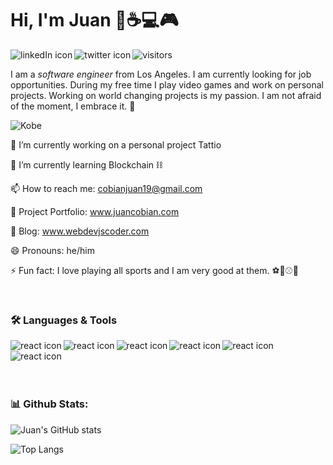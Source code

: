 # Hi, I'm Juan 👋☕💻🎮

<a href="https://www.linkedin.com/in/juan-cobian-b0b34417b/" target="_blank">
  <img src="https://img.icons8.com/fluent/24/000000/linkedin.png" alt="linkedIn icon" align="left"/>
</a>
<a href="https://twitter.com/webdevjscoder" target="_blank">
  <img src="https://img.icons8.com/fluent/24/000000/twitter.png" alt="twitter icon" align="left"/>
</a>

![visitors](https://page-views.glitch.me/badge?page_id=webdevjscoder.visitor-badge)

I am a *software engineer* from Los Angeles. I am currently looking for job opportunities. During my free time I play video games and work on personal projects. Working on world changing projects is my passion. I am not afraid of the moment, I embrace it. 💪

![Kobe](http://j.gifs.com/kRj8o6.gif)

🔭 I’m currently working on a personal project Tattio

🌱 I’m currently learning Blockchain ⛓️

📫 How to reach me: cobianjuan19@gmail.com

📁 Project Portfolio: www.juancobian.com

📝 Blog: www.webdevjscoder.com

😄 Pronouns: he/him

⚡ Fun fact: I love playing all sports and I am very good at them. ⚽🏀⚾🏈

<br>

### 🛠️ Languages & Tools

<a href="https://reactjs.org/" target="_blank"><img src="https://img.icons8.com/color/48/000000/react-native.png" alt="react icon" align="left"/></a>
<a href="https://redux.js.org/" target="_blank"><img src="https://img.icons8.com/color/48/000000/redux.png" alt="react icon" align="left"/></a>
<a href="https://www.javascript.com/" target="_blank"><img src="https://img.icons8.com/color/48/000000/javascript.png" alt="react icon" align="left"/></a>
<a href="https://www.ruby-lang.org/en/" target="_blank"><img src="https://img.icons8.com/color/48/000000/ruby-programming-language.png" alt="react icon" align="left"/></a>
<a href="http://rubyonrails.org/" target="_blank"><img src="https://img.icons8.com/windows/56/000000/ruby-on-rails.png" alt="react icon" align="left"/></a>
<a href="https://www.postgresql.org/" target="_blank"><img src="https://img.icons8.com/color/48/000000/postgreesql.png" alt="react icon" align="left"/></a>

<br>
<br>
<br>
<br>

### 📊 Github Stats:

![Juan's GitHub stats](https://github-readme-stats.vercel.app/api?username=webdevjscoder&show_icons=true&theme=tokyonight)

![Top Langs](https://github-readme-stats.vercel.app/api/top-langs/?username=webdevjscoder&layout=compact&theme=tokyonight)
